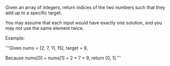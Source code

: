 Given an array of integers, return indices of the two numbers such that they add up to a specific target.

You may assume that each input would have exactly one solution, and you may not use the same element twice.

Example:

'''Given nums = [2, 7, 11, 15], target = 9,

Because nums[0] + nums[1] = 2 + 7 = 9,
return [0, 1].'''
